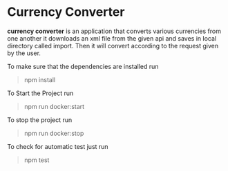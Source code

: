 # Currency Converter

**currency converter** is an application that converts various currencies from one another 
it downloads an xml file from the given api and saves in local directory called import.
 Then it will convert according to the request given by the user.

To make sure that the dependencies are installed run 
  >npm install 

To Start the Project run 
  >npm run docker:start

To stop the project run 
  >npm run docker:stop

To check for automatic test just run 

  >npm test
